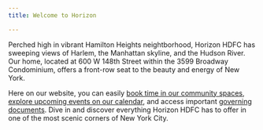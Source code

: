 ```yaml
---
title: Welcome to Horizon

---
```


Perched high in vibrant Hamilton Heights neightborhood, Horizon HDFC has sweeping views of Harlem, the Manhattan skyline, and the Hudson River. Our home, located at 600 W 148th Street within the 3599 Broadway Condominium, offers a front-row seat to the beauty and energy of New York.

Here on our website, you can easily [book time in our community spaces][1], [explore upcoming events on our calendar][2], and access important [governing documents][3]. Dive in and discover everything Horizon HDFC has to offer in one of the most scenic corners of New York City.


[1]: /event-space-signup
[2]: /calendar
[3]: /documents